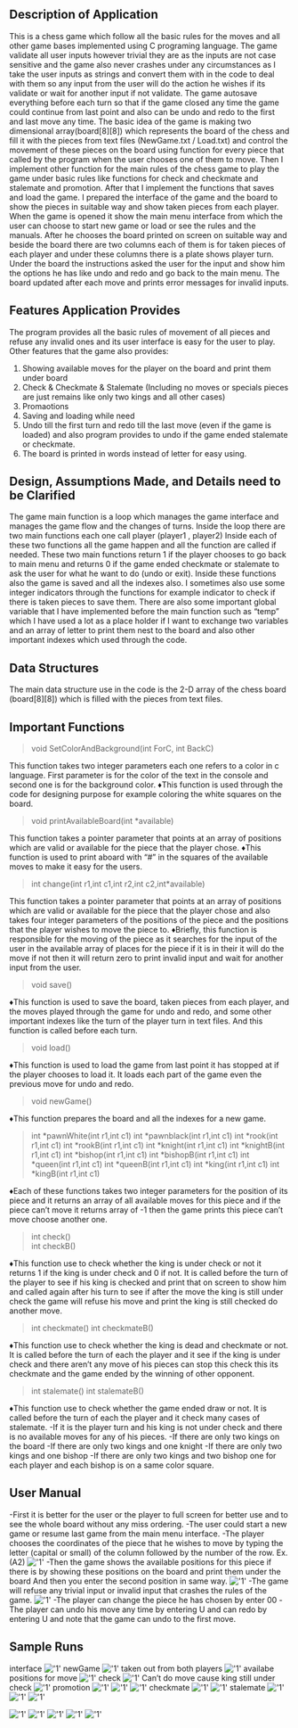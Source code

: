 ## Description of Application
This is a chess game which follow all the basic rules for the moves and all other game bases implemented using C programing language.
The game validate all user inputs however trivial they are as the inputs are not case sensitive and the game also never crashes under any circumstances as I take the user inputs as strings and convert them with in the code to deal with them so any input from the user will do the action he wishes if its validate or wait for another input if not validate. The game autosave everything before each turn so that if the game closed any time the game could continue from last point and also can be undo and redo to the first and last move any time.
The basic idea of the game is making two dimensional array(board[8][8]) which represents the board of the chess and fill it with the pieces from text files (NewGame.txt / Load.txt) and control the movement of these pieces on the board using function for every piece that called by the program when the user chooses one of them to move.
Then I implement other function for the main rules of the chess game to play the game under basic rules like functions for check and checkmate and stalemate and promotion.
After that I implement the functions that saves and load the game.
I prepared the interface of the game and the board to show the pieces in suitable way and show taken pieces from each player. When the game is opened it show the main menu interface from which the user can choose to start new game or load or see the rules and the manuals. After he chooses the board printed on screen on suitable way and beside the board there are two columns each of them is for taken pieces of each player and under these columns there is a plate shows player turn.
Under the board the instructions asked the user for the input and show him the options he has like undo and redo and go back to the main menu. The board updated after each move and prints error messages for invalid inputs.

## Features Application Provides

The program provides all the basic rules of movement of all pieces and refuse any invalid ones and its user interface is easy for the user to play.
Other features that the game also provides:

 1. Showing available moves for the player on the board and print them under board
2. Check & Checkmate & Stalemate (Including no moves or specials pieces are just remains like only two kings and all other cases)
3. Promaotions
4. Saving and loading while need
5. Undo till the first turn and redo till the last move (even if the game is loaded) and also program provides to undo if the game ended stalemate or checkmate.
6. The board is printed in words instead of letter for easy using.

## Design, Assumptions Made, and Details need to be Clarified

The game main function is a loop which manages the game interface and manages the game flow and the changes of turns.
Inside the loop there are two main functions each one call player (player1 , player2)
Inside each of these two functions all the game happen and all the function are called if needed.
These two main functions return 1 if the player chooses to go back to main menu and returns 0 if the game ended checkmate or stalemate to ask the user for what he want to do (undo or exit).
Inside these functions also the game is saved and all the indexes also.
I sometimes also use some integer indicators through the functions for example indicator to check if there is taken pieces to save them.
There are also some important global variable that I have implemented before the main function such as “temp” which I have used a lot as a place holder if I want to exchange two variables and an array of letter to print them nest to the board and also other important indexes which used through the code.

## Data Structures

The main data structure use in the code is the 2-D array of the chess board (board[8][8]) which is filled with the pieces from text files.

## Important Functions

> void SetColorAndBackground(int ForC, int BackC)

This function takes two integer parameters each one refers to a color in c language. First parameter is for the color of the text in the console and second one is for the background color.
♦This function is used through the code for designing purpose for example coloring the
white squares on the board.

> void printAvailableBoard(int *available)

This function takes a pointer parameter that points at an array of positions which are valid or available for the piece that the player chose.
♦This function is used to print aboard with “#” in the squares of the available moves to make it easy for the users.

> int change(int r1,int c1,int r2,int c2,int*available)

This function takes a pointer parameter that points at an array of positions which are valid or available for the piece that the player chose and also takes four integer parameters of the positions of the piece and the positions that the player wishes to move the piece to.
♦Briefly, this function is responsible for the moving of the piece as it searches for the input of the user in the available array of places for the piece if it is in their it will do the move if not then it will return zero to print invalid input and wait for another input from the user.

> void save()

♦This function is used to save the board, taken pieces from each player, and the moves played through the game for undo and redo, and some other important indexes like the turn of the player turn in text files. And this function is called before each turn.

> void load()

♦This function is used to load the game from last point it has stopped at if the player chooses to load it.
It loads each part of the game even the previous move for undo and redo.

> void newGame()

♦This function prepares the board and all the indexes for a new game.

> int *pawnWhite(int r1,int c1) 
> int *pawnblack(int r1,int c1) 
> int *rook(int r1,int c1)
> int *rookB(int r1,int c1) 
> int *knight(int r1,int c1) 
> int *knightB(int r1,int c1) 
> int *bishop(int r1,int c1) 
> int *bishopB(int r1,int c1) 
> int *queen(int r1,int c1) 
> int *queenB(int r1,int c1) 
> int *king(int r1,int c1) 
> int *kingB(int r1,int c1)

♦Each of these functions takes two integer parameters for the position of its piece and it returns an array of all available moves for this piece and if the piece can’t move it returns array of -1 then the game prints this piece can’t move choose another one.

> int check()       
> int checkB()

♦This function use to check whether the king is under check or not it returns 1 if the king is under check and 0 if not.
It is called before the turn of the player to see if his king is checked and print that on screen to show him and called again after his turn to see if after the move the king is still under check the game will refuse his move and print the king is still checked do another move.

> int checkmate() 
> int checkmateB()

♦This function use to check whether the king is dead and checkmate or not.
It is called before the turn of each the player and it see if the king is under check and there aren’t any move of his pieces can stop this check this its checkmate and the game ended by the winning of other opponent.

> int stalemate() 
> int stalemateB()

♦This function use to check whether the game ended draw or not.
It is called before the turn of each the player and it check many cases of stalemate.
-If it is the player turn and his king is not under check and there is no available moves for any of his pieces.
-If there are only two kings on the board
-If there are only two kings and one knight
-If there are only two kings and one bishop
-If there are only two kings and two bishop one for each player and each bishop is on a same color square.

## User Manual

-First it is better for the user or the player to full screen for better use and to see the whole board without any miss ordering.
-The user could start a new game or resume last game from the main menu interface.
-The player chooses the coordinates of the piece that he wishes to move by typing the letter (capital or small) of the column followed by the number of the row.
Ex. (A2)
!['1'](docs/image-026.png)
-Then the game shows the available positions for this piece if there is by showing these positions on the board and print them under the board
And then you enter the second position in same way.
!['1'](docs/image-028.png)
-The game will refuse any trivial input or invalid input that crashes the rules of the game.
!['1'](docs/image-029.png)
-The player can change the piece he has chosen by enter 00
-The player can undo his move any time by entering U and can redo by entering U and note that the game can undo to the first move.

## Sample Runs
interface
!['1'](docs/image-032.png)
newGame
!['1'](docs/image-033.png)
taken out from both players
!['1'](docs/image-034.png)
availabe positions for move
!['1'](docs/image-035.png)
check
!['1'](docs/image-036.png)
Can’t do move cause king still under check
!['1'](docs/image-037.png)
promotion
!['1'](docs/image-038.png)
!['1'](docs/image-039.png)
!['1'](docs/image-040.png)
checkmate
!['1'](docs/image-041.png)
!['1'](docs/image-042.png)
stalemate
!['1'](docs/image-043.png)
!['1'](docs/image-044.png)
!['1'](docs/image-045.png)

!['1'](docs/image-046.png)
!['1'](docs/image-047.png)
!['1'](docs/image-048.png)
!['1'](docs/image-049.png)
!['1'](docs/image-050.png)


